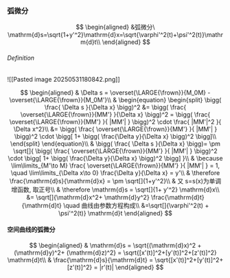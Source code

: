 ### 弧微分

$$
\begin{aligned}
	&弧微分\ \mathrm{d}s=\sqrt{1+y'^2}\mathrm{d}x=\sqrt{\varphi'^2(t)+\psi'^2(t)}\mathrm{d}t\\
\end{aligned}
$$

###### Definition

![[Pasted image 20250531180842.png]]

$$
\begin{aligned}
	& \Delta s = \overset{\LARGE{\frown}}{M_0M} - \overset{\LARGE{\frown}}{M_0M'}\\
	&
	\begin{equation}
		\begin{split}
			\bigg( \frac{ \Delta s }{\Delta x} \bigg)^2
			&= \bigg( \frac{ \overset{\LARGE{\frown}}{MM'} }{\Delta x} \bigg)^2
			= \bigg( \frac{ \overset{\LARGE{\frown}}{MM'} }{ |MM'| } \bigg)^2 \cdot \frac{ |MM'|^2 }{ \Delta x^2}\\
			&= \bigg( \frac{ \overset{\LARGE{\frown}}{MM'} }{ |MM'| } \bigg)^2 \cdot \bigg[ 1+ \bigg( \frac{\Delta y}{\Delta x} \bigg)^2 \bigg]\\
		\end{split}
	\end{equation}\\
	& \bigg( \frac{ \Delta s }{\Delta x} \bigg)= \pm \sqrt[]{
		\bigg( \frac{ \overset{\LARGE{\frown}}{MM'} }{ |MM'| } \bigg)^2 \cdot \bigg[ 1+ \bigg( \frac{\Delta y}{\Delta x} \bigg)^2 \bigg]
	}\\
	& \because \lim\limits_{M'\to M} \frac{ \overset{\LARGE{\frown}}{MM'} }{ |MM'| } = 1, \quad
	\lim\limits_{\Delta x\to 0} \frac{\Delta y}{\Delta x} = y'\\
	& \therefore \frac{\mathrm{d}s}{\mathrm{d}x} = \pm \sqrt[]{1+y'^2}\\
	& 又 s=s(x)为单调增函数, 取正号\\
	& \therefore
	\mathrm{d}s = \sqrt[]{1+ y'^2} \mathrm{d}x\\
	&= \sqrt[]{\mathrm{d}x^2+ \mathrm{d}y^2} \frac{\mathrm{d}t}{\mathrm{d}t} \quad 曲线由参数方程构成\\
	&=\sqrt[]{\varphi'^2(t) + \psi'^2(t)} \mathrm{d}t
\end{aligned}
$$

#### 空间曲线的弧微分

$$
\begin{aligned}
& \mathrm{d}s
= \sqrt{(\mathrm{d}x)^2 + (\mathrm{d}y)^2+ (\mathrm{d}z)^2}
= \sqrt{[x'(t)]^2+[y'(t)]^2+[z'(t)]^2} \mathrm{d}t\\
& \frac{\mathrm{d}s}{\mathrm{d}t}
= \sqrt{[x'(t)]^2+[y'(t)]^2+[z'(t)]^2}
= |r’(t)|
\end{aligned}
$$
